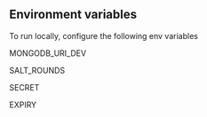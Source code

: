 ## Environment variables

To run locally, configure the following env variables

MONGODB_URI_DEV

SALT_ROUNDS

SECRET

EXPIRY
